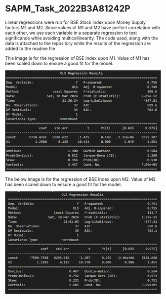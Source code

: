 # SAPM_Task_2022B3A81242P

Linear regressions were run for BSE Stock Index upon Money Supply factors M1 and M2. Since values of M1 and M2 have perfect correlation with each other, we use each variable in a separate regression to test significance while avoiding multicollinearity. The code used, along with the data is attached to the repository while the results of the regression are added to the readme file


This image is for the regression of BSE Index upon M1. Value of M1 has been scaled down to ensure a good fit for the model.

![Image description](./LR_m1.png)







The below image is for the regression of BSE Index upon M2. Value of M2 has been scaled down to ensure a good fit for the model.

![Image description](./LR_M2.png)
